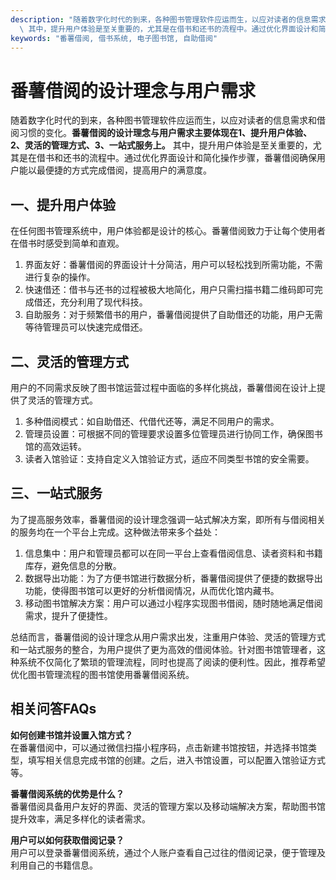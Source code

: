 ```yaml
---
description: "随着数字化时代的到来，各种图书管理软件应运而生，以应对读者的信息需求和借阅习惯的变化。**番薯借阅的设计理念与用户需求主要体现在1、提升用户体验、2、灵活的管理方式、3、一站式服务上。**\
  \ 其中，提升用户体验是至关重要的，尤其是在借书和还书的流程中。通过优化界面设计和简化操作步骤，番薯借阅确保用户能以最便捷的方式完成借阅，提高用户的满意度。"
keywords: "番薯借阅, 借书系统, 电子图书馆, 自助借阅"
---
```

# 番薯借阅的设计理念与用户需求

随着数字化时代的到来，各种图书管理软件应运而生，以应对读者的信息需求和借阅习惯的变化。**番薯借阅的设计理念与用户需求主要体现在1、提升用户体验、2、灵活的管理方式、3、一站式服务上。** 其中，提升用户体验是至关重要的，尤其是在借书和还书的流程中。通过优化界面设计和简化操作步骤，番薯借阅确保用户能以最便捷的方式完成借阅，提高用户的满意度。

## **一、提升用户体验**

在任何图书管理系统中，用户体验都是设计的核心。番薯借阅致力于让每个使用者在借书时感受到简单和直观。

1. 界面友好：番薯借阅的界面设计十分简洁，用户可以轻松找到所需功能，不需进行复杂的操作。
2. 快速借还：借书与还书的过程被极大地简化，用户只需扫描书籍二维码即可完成借还，充分利用了现代科技。
3. 自助服务：对于频繁借书的用户，番薯借阅提供了自助借还的功能，用户无需等待管理员可以快速完成借还。

## **二、灵活的管理方式**

用户的不同需求反映了图书馆运营过程中面临的多样化挑战，番薯借阅在设计上提供了灵活的管理方式。

1. 多种借阅模式：如自助借还、代借代还等，满足不同用户的需求。
2. 管理员设置：可根据不同的管理要求设置多位管理员进行协同工作，确保图书馆的高效运转。
3. 读者入馆验证：支持自定义入馆验证方式，适应不同类型书馆的安全需要。

## **三、一站式服务**

为了提高服务效率，番薯借阅的设计理念强调一站式解决方案，即所有与借阅相关的服务均在一个平台上完成。这种做法带来多个益处：

1. 信息集中：用户和管理员都可以在同一平台上查看借阅信息、读者资料和书籍库存，避免信息的分散。
2. 数据导出功能：为了方便书馆进行数据分析，番薯借阅提供了便捷的数据导出功能，使得图书馆可以更好的分析借阅情况，从而优化馆内藏书。
3. 移动图书馆解决方案：用户可以通过小程序实现图书借阅，随时随地满足借阅需求，提升了便捷性。

总结而言，番薯借阅的设计理念从用户需求出发，注重用户体验、灵活的管理方式和一站式服务的整合，为用户提供了更为高效的借阅体验。针对图书馆管理者，这种系统不仅简化了繁琐的管理流程，同时也提高了阅读的便利性。因此，推荐希望优化图书管理流程的图书馆使用番薯借阅系统。

## 相关问答FAQs

**如何创建书馆并设置入馆方式？**  
在番薯借阅中，可以通过微信扫描小程序码，点击新建书馆按钮，并选择书馆类型，填写相关信息完成书馆的创建。之后，进入书馆设置，可以配置入馆验证方式等。

**番薯借阅系统的优势是什么？**  
番薯借阅具备用户友好的界面、灵活的管理方案以及移动端解决方案，帮助图书馆提升效率，满足多样化的读者需求。

**用户可以如何获取借阅记录？**  
用户可以登录番薯借阅系统，通过个人账户查看自己过往的借阅记录，便于管理及利用自己的书籍信息。
